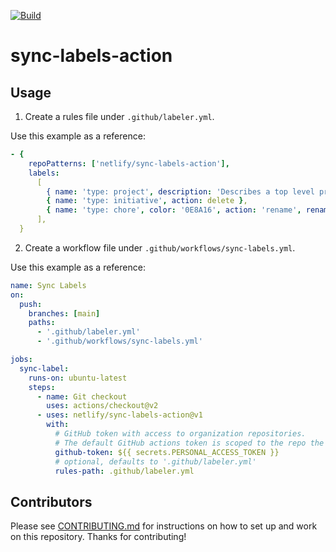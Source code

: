 [![Build](https://github.com/netlify/sync-labels-action/workflows/Build/badge.svg)](https://github.com/netlify/sync-labels-action/actions)

# sync-labels-action

## Usage

1. Create a rules file under `.github/labeler.yml`.

Use this example as a reference:

```yaml
- {
    repoPatterns: ['netlify/sync-labels-action'],
    labels:
      [
        { name: 'type: project', description: 'Describes a top level project issue', color: 'FBCA04' },
        { name: 'type: initiative', action: delete },
        { name: 'type: chore', color: '0E8A16', action: 'rename', rename_from: 'chore' },
      ],
  }
```

2. Create a workflow file under `.github/workflows/sync-labels.yml`.

Use this example as a reference:

```yaml
name: Sync Labels
on:
  push:
    branches: [main]
    paths:
      - '.github/labeler.yml'
      - '.github/workflows/sync-labels.yml'

jobs:
  sync-label:
    runs-on: ubuntu-latest
    steps:
      - name: Git checkout
        uses: actions/checkout@v2
      - uses: netlify/sync-labels-action@v1
        with:
          # GitHub token with access to organization repositories.
          # The default GitHub actions token is scoped to the repo the workflow runs in
          github-token: ${{ secrets.PERSONAL_ACCESS_TOKEN }}
          # optional, defaults to '.github/labeler.yml'
          rules-path: .github/labeler.yml
```

## Contributors

Please see [CONTRIBUTING.md](./CONTRIBUTING.md) for instructions on how to set up and work on this repository. Thanks
for contributing!

